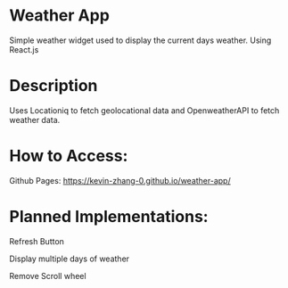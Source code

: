 # Weather App

Simple weather widget used to display the current days weather.
Using React.js

# Description

Uses Locationiq to fetch geolocational data and OpenweatherAPI to fetch weather data.

# How to Access:

Github Pages: https://kevin-zhang-0.github.io/weather-app/

# Planned Implementations:

Refresh Button

Display multiple days of weather

Remove Scroll wheel
